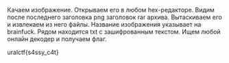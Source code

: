 Качаем изображение. Открываем его в любом hex-редакторе. Видим после последнего заголовка png заголовок rar архива. Вытаскиваем его и извлекаем из него файлы. Название изображения указывает на brainfuck. Рядом находится txt с зашифрованным текстом. Ищем любой онлайн декодер и получаем флаг.

uralctf{s4ssy_c4t}
